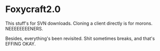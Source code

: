 # Foxycraft2.0

This stuff's for SVN downloads. Cloning a client directly is for morons. NEEEEEEEENERS.

Besides, everything's been revisited. Shit sometimes breaks, and that's EFFING OKAY.
